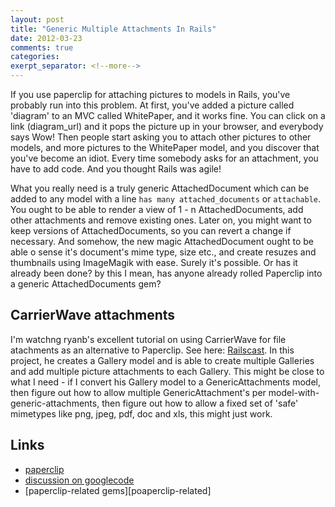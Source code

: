 ```yaml
---
layout: post
title: "Generic Multiple Attachments In Rails"
date: 2012-03-23
comments: true
categories: 
exerpt_separator: <!--more-->
---
```

If you use paperclip for attaching pictures to models in Rails, you've probably run into this problem.  At first, you've added a picture called 'diagram' to an MVC called WhitePaper, and it works fine.  You can click on a link (diagram_url) and it pops the picture up in your browser, and everybody says Wow!  Then people start asking you to attach other pictures to other models, and more pictures to the WhitePaper model, and you discover that you've become an idiot.  Every time somebody asks for an attachment, you have to add code.  And you thought Rails was agile!
<!-- more -->

What you really need is a truly generic AttachedDocument which can be added to any model with a line `has many attached_documents` or `attachable`.  You ought to be able to render a view of 1 - n AttachedDocuments, add other attachments and remove existing ones.  Later on, you might want to keep versions of AttachedDocuments, so you can revert a change if necessary. And somehow, the new magic AttachedDocument ought to be able o sense it's document's mime type, size etc., and create resuzes and thumbnails using ImageMagik with ease.  Surely it's possible.  Or has it already been done?  by this I mean, has anyone already rolled Paperclip into a generic AttachedDocuments gem?

## CarrierWave attachments

I'm watchng ryanb's excellent tutorial on using CarrierWave for file atachments as an alternative to Paperclip.  See here: [Railscast][railscast-link].  In this project, he creates a Gallery model and is able to create multiple Galleries and add multiple picture attachments to each Gallery.  This might be close to what I need - if I convert his Gallery model to a GenericAttachments model, then figure out how to allow multiple GenericAttachment's per model-with-generic-attachments, then figure out how to allow a fixed set of 'safe' mimetypes like png, jpeg, pdf, doc and xls, this might just work.

## Links

   * [paperclip][paperclip]
   * [discussion on googlecode][googlecode-discussion]
   * [paperclip-related gems][poaperclip-related]

[railscast-link]: http://railscasts.com/episodes/253-carrierwave-file-uploads
[paperclip]: https://github.com/thoughtbot/paperclip
[googlecode-discussion]: http://groups.google.com/group/paperclip-plugin/browse_thread/thread/d03cac32d2abd4ab
[paperclip-related]: http://rubygems.org/search?utf8=%E2%9C%93&amp;query=paperclip

<!-- see https://github.com/Shopify/liquid/wiki/Liquid-for-Designers for stuff 
# H1
## H2
[I'm an inline-style link](https://www.google.com)
![alt text](https://github.com/adam-p/markdown-here/raw/master/src/common/images/icon48.png 'Logo Title Text 1')
```javascript
var s = 'JavaScript syntax highlighting';
alert(s);
```
   * an unordered list item (note a newline is required before the list begins)
   1. an ordered list item
| Tables        | Are           | Cool  |
| ------------- |:-------------:| -----:|
| col 3 is      | right-aligned | $1600 |
-->

